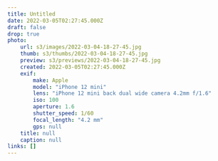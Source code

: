 ```yaml
---
title: Untitled
date: 2022-03-05T02:27:45.000Z
draft: false
drop: true
photo:
    url: s3/images/2022-03-04-18-27-45.jpg
    thumb: s3/thumbs/2022-03-04-18-27-45.jpg
    preview: s3/previews/2022-03-04-18-27-45.jpg
    created: 2022-03-05T02:27:45.000Z
    exif:
        make: Apple
        model: "iPhone 12 mini"
        lens: "iPhone 12 mini back dual wide camera 4.2mm f/1.6"
        iso: 100
        aperture: 1.6
        shutter_speed: 1/60
        focal_length: "4.2 mm"
        gps: null
    title: null
    caption: null
links: []
---
```

